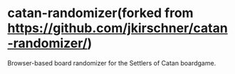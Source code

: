 catan-randomizer(forked from https://github.com/jkirschner/catan-randomizer/)
================

Browser-based board randomizer for the Settlers of Catan boardgame.
